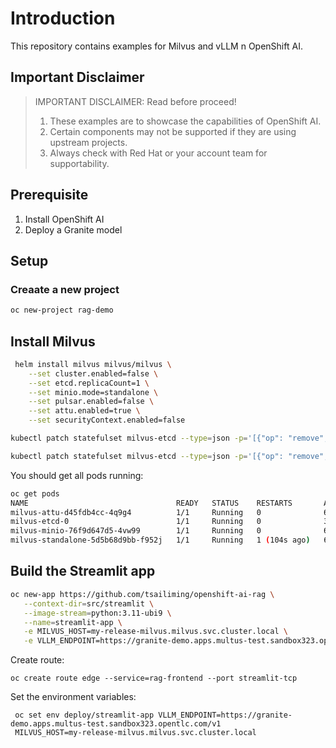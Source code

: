 
# Introduction

This repository contains examples for Milvus and vLLM n OpenShift AI.

## Important Disclaimer

> IMPORTANT DISCLAIMER: Read before proceed!
> 1. These examples are to showcase the capabilities of OpenShift AI.
> 1. Certain components may not be supported if they are using upstream projects.
> 1. Always check with Red Hat or your account team for supportability. 

## Prerequisite

1. Install OpenShift AI
1. Deploy a Granite model

## Setup

### Creaate a new project

```bash
oc new-project rag-demo
```

## Install Milvus

``` bash
 helm install milvus milvus/milvus \
    --set cluster.enabled=false \
    --set etcd.replicaCount=1 \
    --set minio.mode=standalone \
    --set pulsar.enabled=false \
    --set attu.enabled=true \
    --set securityContext.enabled=false
 ```

``` bash
kubectl patch statefulset milvus-etcd --type=json -p='[{"op": "remove", "path": "/spec/template/spec/containers/0/securityContext"}]'

kubectl patch statefulset milvus-etcd --type=json -p='[{"op": "remove", "path": "/spec/template/spec/securityContext"}]'
```

You should get all pods running:
``` bash
oc get pods
NAME                                 READY   STATUS    RESTARTS       AGE
milvus-attu-d45fdb4cc-4q9g4          1/1     Running   0              6m24s
milvus-etcd-0                        1/1     Running   0              3m20s
milvus-minio-76f9d647d5-4vw99        1/1     Running   0              6m24s
milvus-standalone-5d5b68d9bb-f952j   1/1     Running   1 (104s ago)   6m24s
````

## Build the Streamlit app
 ``` bash
oc new-app https://github.com/tsailiming/openshift-ai-rag \
    --context-dir=src/streamlit \
    --image-stream=python:3.11-ubi9 \
    --name=streamlit-app \
    -e MILVUS_HOST=my-release-milvus.milvus.svc.cluster.local \
    -e VLLM_ENDPOINT=https://granite-demo.apps.multus-test.sandbox323.opentlc.com/v1
 ```

Create route:
```
oc create route edge --service=rag-frontend --port streamlit-tcp
```

Set the environment variables:

```
 oc set env deploy/streamlit-app VLLM_ENDPOINT=https://granite-demo.apps.multus-test.sandbox323.opentlc.com/v1
 MILVUS_HOST=my-release-milvus.milvus.svc.cluster.local
 ```